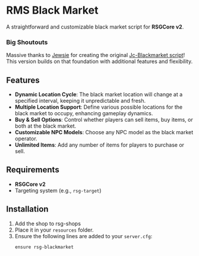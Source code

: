 # RMS Black Market

A straightforward and customizable black market script for **RSGCore v2**. 

### Big Shoutouts 
Massive thanks to [Jewsie](https://github.com/Jewsie) for creating the original [Jc-Blackmarket script](https://forum.cfx.re/t/rsg-free-jc-blackmarket/5224412)! This version builds on that foundation with additional features and flexibility.

## Features

- **Dynamic Location Cycle**: The black market location will change at a specified interval, keeping it unpredictable and fresh.
- **Multiple Location Support**: Define various possible locations for the black market to occupy, enhancing gameplay dynamics.
- **Buy & Sell Options**: Control whether players can sell items, buy items, or both at the black market.
- **Customizable NPC Models**: Choose any NPC model as the black market operator.
- **Unlimited Items**: Add any number of items for players to purchase or sell.

## Requirements

- **RSGCore v2**  
- Targeting system (e.g., `rsg-target`)

## Installation

1. Add the shop to rsg-shops
2. Place it in your `resources` folder.
3. Ensure the following lines are added to your `server.cfg`:
   ```plaintext
   ensure rsg-blackmarket
